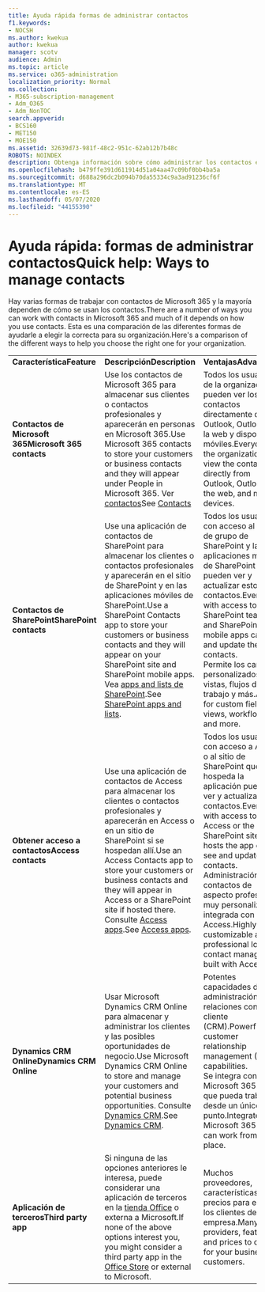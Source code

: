 ```yaml
---
title: Ayuda rápida formas de administrar contactos
f1.keywords:
- NOCSH
ms.author: kwekua
author: kwekua
manager: scotv
audience: Admin
ms.topic: article
ms.service: o365-administration
localization_priority: Normal
ms.collection:
- M365-subscription-management
- Adm_O365
- Adm_NonTOC
search.appverid:
- BCS160
- MET150
- MOE150
ms.assetid: 32639d73-981f-48c2-951c-62ab12b7b48c
ROBOTS: NOINDEX
description: Obtenga información sobre cómo administrar los contactos en el centro de administración.
ms.openlocfilehash: b479ffe391d611914d51a04aa47c09bf0bb4ba5a
ms.sourcegitcommit: d688a296dc2b094b70da55334c9a3ad91236cf6f
ms.translationtype: MT
ms.contentlocale: es-ES
ms.lasthandoff: 05/07/2020
ms.locfileid: "44155390"
---
```

# <a name="quick-help-ways-to-manage-contacts"></a><span data-ttu-id="20239-103">Ayuda rápida: formas de administrar contactos</span><span class="sxs-lookup"><span data-stu-id="20239-103">Quick help: Ways to manage contacts</span></span>

<span data-ttu-id="20239-104">Hay varias formas de trabajar con contactos de Microsoft 365 y la mayoría dependen de cómo se usan los contactos.</span><span class="sxs-lookup"><span data-stu-id="20239-104">There are a number of ways you can work with contacts in Microsoft 365 and much of it depends on how you use contacts.</span></span> <span data-ttu-id="20239-105">Esta es una comparación de las diferentes formas de ayudarle a elegir la correcta para su organización.</span><span class="sxs-lookup"><span data-stu-id="20239-105">Here's a comparison of the different ways to help you choose the right one for your organization.</span></span>
  
|||||
|:-----|:-----|:-----|:-----|
|<span data-ttu-id="20239-106">**Característica**</span><span class="sxs-lookup"><span data-stu-id="20239-106">**Feature**</span></span> <br/> |<span data-ttu-id="20239-107">**Descripción**</span><span class="sxs-lookup"><span data-stu-id="20239-107">**Description**</span></span> <br/> |<span data-ttu-id="20239-108">**Ventajas**</span><span class="sxs-lookup"><span data-stu-id="20239-108">**Advantages**</span></span> <br/> |<span data-ttu-id="20239-109">**Desventajas**</span><span class="sxs-lookup"><span data-stu-id="20239-109">**Disadvantages**</span></span> <br/> |
|<span data-ttu-id="20239-110">**Contactos de Microsoft 365**</span><span class="sxs-lookup"><span data-stu-id="20239-110">**Microsoft 365 contacts**</span></span> <br/> |<span data-ttu-id="20239-111">Use los contactos de Microsoft 365 para almacenar sus clientes o contactos profesionales y aparecerán en personas en Microsoft 365.</span><span class="sxs-lookup"><span data-stu-id="20239-111">Use Microsoft 365 contacts to store your customers or business contacts and they will appear under People in Microsoft 365.</span></span> <span data-ttu-id="20239-112">Ver [contactos](contacts.md)</span><span class="sxs-lookup"><span data-stu-id="20239-112">See [Contacts](contacts.md)</span></span> <br/> |<span data-ttu-id="20239-113">Todos los usuarios de la organización pueden ver los contactos directamente desde Outlook, Outlook en la web y dispositivos móviles.</span><span class="sxs-lookup"><span data-stu-id="20239-113">Everyone in the organization can view the contacts directly from Outlook, Outlook on the web, and mobile devices.</span></span>  <br/> |<span data-ttu-id="20239-114">Solo los administradores pueden crear y actualizar los contactos.</span><span class="sxs-lookup"><span data-stu-id="20239-114">Only administrators can create and update the contacts.</span></span>  <br/> <span data-ttu-id="20239-115">No se permiten campos personalizados (por ejemplo: FechaNacimiento, Universidad, agente de referencia).</span><span class="sxs-lookup"><span data-stu-id="20239-115">No custom fields are allowed (example: birthdate, college, referral agent).</span></span>  <br/> |
|<span data-ttu-id="20239-116">**Contactos de SharePoint**</span><span class="sxs-lookup"><span data-stu-id="20239-116">**SharePoint contacts**</span></span> <br/> |<span data-ttu-id="20239-117">Use una aplicación de contactos de SharePoint para almacenar los clientes o contactos profesionales y aparecerán en el sitio de SharePoint y en las aplicaciones móviles de SharePoint.</span><span class="sxs-lookup"><span data-stu-id="20239-117">Use a SharePoint Contacts app to store your customers or business contacts and they will appear on your SharePoint site and SharePoint mobile apps.</span></span> <span data-ttu-id="20239-118">Vea [apps and lists de SharePoint](https://support.microsoft.com/en-us/office/introduction-to-lists-0a1c3ace-def0-44af-b225-cfa8d92c52d7).</span><span class="sxs-lookup"><span data-stu-id="20239-118">See [SharePoint apps and lists](https://support.microsoft.com/en-us/office/introduction-to-lists-0a1c3ace-def0-44af-b225-cfa8d92c52d7).</span></span>  <br/> |<span data-ttu-id="20239-119">Todos los usuarios con acceso al sitio de grupo de SharePoint y las aplicaciones móviles de SharePoint pueden ver y actualizar estos contactos.</span><span class="sxs-lookup"><span data-stu-id="20239-119">Everyone with access to the SharePoint team site and SharePoint mobile apps can see and update these contacts.</span></span>  <br/> <span data-ttu-id="20239-120">Permite los campos personalizados, vistas, flujos de trabajo y más.</span><span class="sxs-lookup"><span data-stu-id="20239-120">Allows for custom fields, views, workflows and more.</span></span>  <br/> |<span data-ttu-id="20239-121">Estos contactos no aparecen en Outlook ni en las personas en Microsoft 365.</span><span class="sxs-lookup"><span data-stu-id="20239-121">These contacts don't appear in Outlook or People in Microsoft 365.</span></span>  <br/> <span data-ttu-id="20239-122">Requiere conocimientos básicos de la infraestructura de SharePoint.</span><span class="sxs-lookup"><span data-stu-id="20239-122">Requires basic understanding of SharePoint infrastructure.</span></span>  <br/> |
|<span data-ttu-id="20239-123">**Obtener acceso a contactos**</span><span class="sxs-lookup"><span data-stu-id="20239-123">**Access contacts**</span></span> <br/> |<span data-ttu-id="20239-124">Use una aplicación de contactos de Access para almacenar los clientes o contactos profesionales y aparecerán en Access o en un sitio de SharePoint si se hospedan allí.</span><span class="sxs-lookup"><span data-stu-id="20239-124">Use an Access Contacts app to store your customers or business contacts and they will appear in Access or a SharePoint site if hosted there.</span></span> <span data-ttu-id="20239-125">Consulte [Access apps](https://support.microsoft.com/en-us/office/create-an-access-app-25f3ab3e-510d-44b0-accf-b976c0813e71).</span><span class="sxs-lookup"><span data-stu-id="20239-125">See [Access apps](https://support.microsoft.com/en-us/office/create-an-access-app-25f3ab3e-510d-44b0-accf-b976c0813e71).</span></span>  <br/> |<span data-ttu-id="20239-126">Todos los usuarios con acceso a Access o al sitio de SharePoint que hospeda la aplicación pueden ver y actualizar contactos.</span><span class="sxs-lookup"><span data-stu-id="20239-126">Everyone with access to Access or the SharePoint site that hosts the app can see and update contacts.</span></span>  <br/> <span data-ttu-id="20239-127">Administración de contactos de aspecto profesional y muy personalizable integrada con Access.</span><span class="sxs-lookup"><span data-stu-id="20239-127">Highly customizable and professional looking contact management built with Access.</span></span>  <br/> |<span data-ttu-id="20239-128">Debe comprar Microsoft Access o cambiar a un plan de 365 de Microsoft que incluya Access.</span><span class="sxs-lookup"><span data-stu-id="20239-128">You must purchase Microsoft Access or switch to a Microsoft 365 plan that includes Access.</span></span>  <br/> <span data-ttu-id="20239-129">Requiere un conocimiento básico de Microsoft Access y de cómo crear aplicaciones.</span><span class="sxs-lookup"><span data-stu-id="20239-129">Requires basic understanding of Microsoft Access and how to create apps.</span></span>  <br/> |
|<span data-ttu-id="20239-130">**Dynamics CRM Online**</span><span class="sxs-lookup"><span data-stu-id="20239-130">**Dynamics CRM Online**</span></span> <br/> |<span data-ttu-id="20239-131">Usar Microsoft Dynamics CRM Online para almacenar y administrar los clientes y las posibles oportunidades de negocio.</span><span class="sxs-lookup"><span data-stu-id="20239-131">Use Microsoft Dynamics CRM Online to store and manage your customers and potential business opportunities.</span></span> <span data-ttu-id="20239-132">Consulte [Dynamics CRM](https://dynamics.microsoft.com).</span><span class="sxs-lookup"><span data-stu-id="20239-132">See [Dynamics CRM](https://dynamics.microsoft.com).</span></span>  <br/> |<span data-ttu-id="20239-133">Potentes capacidades de administración de relaciones con el cliente (CRM).</span><span class="sxs-lookup"><span data-stu-id="20239-133">Powerful customer relationship management (CRM) capabilities.</span></span>  <br/> <span data-ttu-id="20239-134">Se integra con Microsoft 365 para que pueda trabajar desde un único punto.</span><span class="sxs-lookup"><span data-stu-id="20239-134">Integrates with Microsoft 365 so you can work from one place.</span></span>  <br/> |<span data-ttu-id="20239-135">Incluye la complejidad con la incorporación y la personalización para satisfacer sus necesidades.</span><span class="sxs-lookup"><span data-stu-id="20239-135">Includes complexity with onboarding and customization to meet your needs.</span></span>  <br/> <span data-ttu-id="20239-136">Es considerablemente mayor en costo que cualquiera de las demás opciones de administración de contactos.</span><span class="sxs-lookup"><span data-stu-id="20239-136">Is significantly higher in cost than any of the other contact management options.</span></span>  <br/> |
|<span data-ttu-id="20239-137">**Aplicación de terceros**</span><span class="sxs-lookup"><span data-stu-id="20239-137">**Third party app**</span></span> <br/> |<span data-ttu-id="20239-138">Si ninguna de las opciones anteriores le interesa, puede considerar una aplicación de terceros en la [tienda Office](https://store.office.com) o externa a Microsoft.</span><span class="sxs-lookup"><span data-stu-id="20239-138">If none of the above options interest you, you might consider a third party app in the [Office Store](https://store.office.com) or external to Microsoft.</span></span>  <br/> |<span data-ttu-id="20239-139">Muchos proveedores, características y precios para elegir a los clientes de su empresa.</span><span class="sxs-lookup"><span data-stu-id="20239-139">Many providers, features, and prices to choose for your business customers.</span></span>  <br/> |<span data-ttu-id="20239-140">No hay garantía de que esté integrada con Microsoft 365, lo que le obligará a trabajar con dos servicios diferentes, inicios de sesión, etc.</span><span class="sxs-lookup"><span data-stu-id="20239-140">No guarantee that it's integrated with Microsoft 365, requiring you to work with two different services, logins, etc.</span></span>  <br/> |
   

